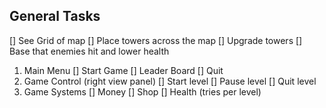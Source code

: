 ## General Tasks
[] See Grid of map
[] Place towers across the map
[] Upgrade towers
[] Base that enemies hit and lower health

1. Main Menu 
    [] Start Game
    [] Leader Board
    [] Quit
2. Game Control (right view panel)
    [] Start level
    [] Pause level
    [] Quit level
3. Game Systems
    [] Money
    [] Shop
    [] Health (tries per level)
